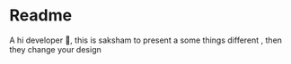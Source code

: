 
# Readme

A hi developer 🙂, this is saksham  to present a some things different , then they change your design 

